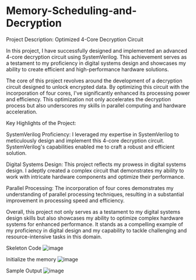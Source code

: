 # Memory-Scheduling-and-Decryption
Project Description: Optimized 4-Core Decryption Circuit

In this project, I have successfully designed and implemented an advanced 4-core decryption circuit using SystemVerilog. This achievement serves as a testament to my proficiency in digital systems design and showcases my ability to create efficient and high-performance hardware solutions.

The core of this project revolves around the development of a decryption circuit designed to unlock encrypted data. By optimizing this circuit with the incorporation of four cores, I've significantly enhanced its processing power and efficiency. This optimization not only accelerates the decryption process but also underscores my skills in parallel computing and hardware acceleration.

Key Highlights of the Project:

SystemVerilog Proficiency: I leveraged my expertise in SystemVerilog to meticulously design and implement this 4-core decryption circuit. SystemVerilog's capabilities enabled me to craft a robust and efficient solution.

Digital Systems Design: This project reflects my prowess in digital systems design. I adeptly created a complex circuit that demonstrates my ability to work with intricate hardware components and optimize their performance.

Parallel Processing: The incorporation of four cores demonstrates my understanding of parallel processing techniques, resulting in a substantial improvement in processing speed and efficiency.

Overall, this project not only serves as a testament to my digital systems design skills but also showcases my ability to optimize complex hardware systems for enhanced performance. It stands as a compelling example of my proficiency in digital design and my capability to tackle challenging and resource-intensive tasks in this domain.

Skeleton Code
![image](https://github.com/BobbbbbZ/Memory-Scheduling-and-Decryption/assets/90471740/67c443c5-27cb-4971-8577-c2a7a5db5542)


Initialize the memory
![image](https://github.com/BobbbbbZ/Memory-Scheduling-and-Decryption/assets/90471740/631fb7ae-39a1-4778-b97a-99726980b011)

Sample Output
![image](https://github.com/BobbbbbZ/Memory-Scheduling-and-Decryption/assets/90471740/875d3886-a9d9-4853-adea-112ae54271c3)

